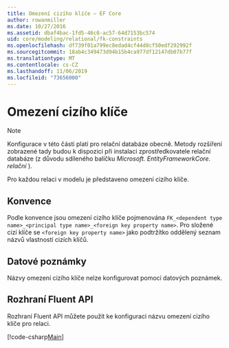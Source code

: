 ```yaml
---
title: Omezení cizího klíče – EF Core
author: rowanmiller
ms.date: 10/27/2016
ms.assetid: dbaf4bac-1fd5-46c0-ac57-64d7153bc574
uid: core/modeling/relational/fk-constraints
ms.openlocfilehash: df739f01a799ec8edad4cf44d8cf50edf292992f
ms.sourcegitcommit: 18ab4c349473d94b15b4ca977df12147db07b77f
ms.translationtype: MT
ms.contentlocale: cs-CZ
ms.lasthandoff: 11/06/2019
ms.locfileid: "73656000"
---
```

# <a name="foreign-key-constraints"></a>Omezení cizího klíče

> [!NOTE]  
> Konfigurace v této části platí pro relační databáze obecně. Metody rozšíření zobrazené tady budou k dispozici při instalaci zprostředkovatele relační databáze (z důvodu sdíleného balíčku *Microsoft. EntityFrameworkCore. relační* ).

Pro každou relaci v modelu je představeno omezení cizího klíče.

## <a name="conventions"></a>Konvence

Podle konvence jsou omezení cizího klíče pojmenována `FK_<dependent type name>_<principal type name>_<foreign key property name>`. Pro složené cizí klíče se `<foreign key property name>` jako podtržítko oddělený seznam názvů vlastností cizích klíčů.

## <a name="data-annotations"></a>Datové poznámky

Názvy omezení cizího klíče nelze konfigurovat pomocí datových poznámek.

## <a name="fluent-api"></a>Rozhraní Fluent API

Rozhraní Fluent API můžete použít ke konfiguraci názvu omezení cizího klíče pro relaci.

[!code-csharp[Main](../../../../samples/core/Modeling/FluentAPI/Relational/RelationshipConstraintName.cs?name=Constraint&highlight=12)]
